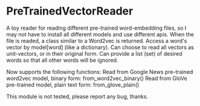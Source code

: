 # PreTrainedVectorReader
A toy reader for reading different pre-trained word-embedding files, so I may not have to install all different models and use different apis.
When the file is readed, a class similar to a Word2vec is returned. Access a word's vector by model[word] (like a dictionary).
Can choose to read all vectors as unit-vectors, or in their original form.
Can provide a list (set) of desired words so that all other words will be ignored.

Now supports the following functions:
Read from Google News pre-trained word2vec model, binary form: from_word2vec_binary()
Read from GloVe pre-trained model, plain text form: from_glove_plain() 

This module is not tested, please report any bug, thanks.
